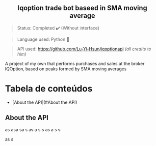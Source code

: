 <h2 align="center">Iqoption trade bot baseed in SMA moving average </h2>

>Status: Completed ✔️ (Without interface)


>Language used: Python 🐍


>API used: https://github.com/Lu-Yi-Hsun/iqoptionapi <i>(all credits to him)</i>


A project of my own that performs purchases and sales at the broker IQOption, based on peaks formed by SMA moving averages

Tabela de conteúdos
=================
<!--ts-->
   * [About the API](#About the API)
 
<!--te-->

## About the API
as
asa
sa
s
as
a
s
s
as
a
s
s

as
s

